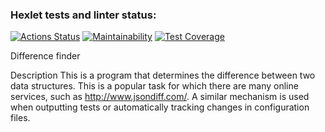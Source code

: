 ### Hexlet tests and linter status:
[![Actions Status](https://github.com/F1nsky/frontend-project-46/workflows/hexlet-check/badge.svg)](https://github.com/F1nsky/frontend-project-46/actions)
[![Maintainability](https://api.codeclimate.com/v1/badges/727434c725ea78375da8/maintainability)](https://codeclimate.com/github/F1nsky/frontend-project-46/maintainability)
[![Test Coverage](https://api.codeclimate.com/v1/badges/727434c725ea78375da8/test_coverage)](https://codeclimate.com/github/F1nsky/frontend-project-46/test_coverage)


Difference finder

Description
This is a program that determines the difference between two data structures. This is a popular task for which there are many online services, such as http://www.jsondiff.com/. A similar mechanism is used when outputting tests or automatically tracking changes in configuration files.
